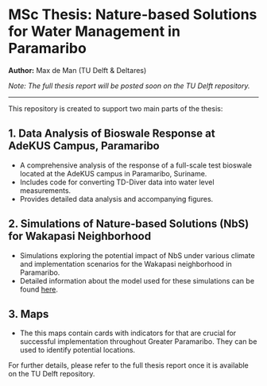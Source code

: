 # MSc Thesis: Nature-based Solutions for Water Management in Paramaribo

**Author:** Max de Man (TU Delft & Deltares)

*Note: The full thesis report will be posted soon on the TU Delft repository.*

---

This repository is created to support two main parts of the thesis:

## 1. Data Analysis of Bioswale Response at AdeKUS Campus, Paramaribo

- A comprehensive analysis of the response of a full-scale test bioswale located at the AdeKUS campus in Paramaribo, Suriname.
- Includes code for converting TD-Diver data into water level measurements.
- Provides detailed data analysis and accompanying figures.

## 2. Simulations of Nature-based Solutions (NbS) for Wakapasi Neighborhood

- Simulations exploring the potential impact of NbS under various climate and implementation scenarios for the Wakapasi neighborhood in Paramaribo.
- Detailed information about the model used for these simulations can be found [here](https://publicwiki.deltares.nl/display/AST/Urban+Water+balance+model).


## 3. Maps

- The this maps contain cards with indicators for that are crucial for successful implementation throughout Greater Paramaribo. They can be used to identify potential locations.

For further details, please refer to the full thesis report once it is available on the TU Delft repository.
